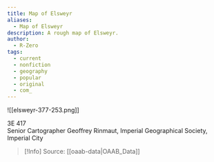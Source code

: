 ```yaml
---
title: Map of Elsweyr
aliases:
  - Map of Elsweyr
description: A rough map of Elsweyr.
author:
  - R-Zero
tags:
  - current
  - nonfiction
  - geography
  - popular
  - original
  - com_
---
```

![[elsweyr-377-253.png]]

3E 417  
Senior Cartographer Geoffrey Rinmaut, Imperial Geographical Society, Imperial City

> [!Info]
> Source: [[oaab-data|OAAB_Data]]